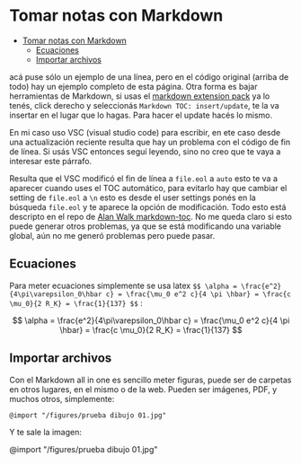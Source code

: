 # Tomar notas con Markdown

<!-- TOC -->

- [Tomar notas con Markdown](#tomar-notas-con-markdown)
  - [Ecuaciones](#ecuaciones)
  - [Importar archivos](#importar-archivos)

<!-- /TOC -->
acá puse sólo un ejemplo de una línea, pero en el código original (arriba de todo) hay un ejemplo completo de esta página.
Otra forma es bajar herramientas de Markdown, si usas el [markdown extension pack](https://marketplace.visualstudio.com/items?itemName=bat67.markdown-extension-pack#review-details) ya lo tenés, click derecho y seleccionás `Markdown TOC: insert/update`, te la va insertar en el lugar que lo hagas. Para hacer el update hacés lo mismo.

En mi caso uso VSC (visual studio code) para escribir, en ete caso desde una actualización reciente resulta que hay un problema con el código de fin de línea. Si usás VSC entonces seguí leyendo, sino no creo que te vaya a interesar este párrafo.

Resulta que el VSC modificó el fin de línea a `file.eol` a `auto` esto te va a aparecer cuando uses el TOC automático, para evitarlo hay que cambiar el setting de  `file.eol` a `\n` esto es desde el user settings ponés en la búsqueda `file.eol` y te aparece la opción de modificación. Todo esto está descripto en el repo de [Alan Walk markdown-toc](https://github.com/AlanWalk/markdown-toc/issues/65).
No me queda claro si esto puede generar otros problemas, ya que se está modificando una variable global, aún no me generó problemas pero puede pasar.

## Ecuaciones

Para meter ecuaciones simplemente se usa latex
`$$ \alpha = \frac{e^2}{4\pi\varepsilon_0\hbar c} = \frac{\mu_0 e^2 c}{4 \pi \hbar} = \frac{c \mu_0}{2 R_K} = \frac{1}{137} $$` :

$$ \alpha = \frac{e^2}{4\pi\varepsilon_0\hbar c} = \frac{\mu_0 e^2 c}{4 \pi \hbar} = \frac{c \mu_0}{2 R_K} = \frac{1}{137}
$$

## Importar archivos

Con el Markdown all in one es sencillo meter figuras, puede ser de carpetas en otros lugares, en el mismo o de la web. Pueden ser imágenes, PDF, y muchos otros, simplemente:

`@import "/figures/prueba dibujo 01.jpg"`

Y te sale la imagen: 

@import "/figures/prueba dibujo 01.jpg"




